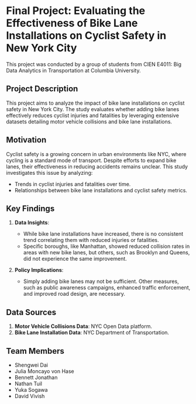 # **Final Project: Evaluating the Effectiveness of Bike Lane Installations on Cyclist Safety in New York City**
This project was conducted by a group of students from CIEN E4011: Big Data Analytics in Transportation at Columbia University.

## **Project Description**
This project aims to analyze the impact of bike lane installations on cyclist safety in New York City. The study evaluates whether adding bike lanes effectively reduces cyclist injuries and fatalities by leveraging extensive datasets detailing motor vehicle collisions and bike lane installations. 

## **Motivation**
Cyclist safety is a growing concern in urban environments like NYC, where cycling is a standard mode of transport. Despite efforts to expand bike lanes, their effectiveness in reducing accidents remains unclear. This study investigates this issue by analyzing:
- Trends in cyclist injuries and fatalities over time.
- Relationships between bike lane installations and cyclist safety metrics.

## **Key Findings**
1. **Data Insights**:
   - While bike lane installations have increased, there is no consistent trend correlating them with reduced injuries or fatalities.
   - Specific boroughs, like Manhattan, showed reduced collision rates in areas with new bike lanes, but others, such as Brooklyn and Queens, did not experience the same improvement.

2. **Policy Implications**:
   - Simply adding bike lanes may not be sufficient. Other measures, such as public awareness campaigns, enhanced traffic enforcement, and improved road design, are necessary.

## **Data Sources**
1. **Motor Vehicle Collisions Data**: NYC Open Data platform.
2. **Bike Lane Installation Data**: NYC Department of Transportation.

## **Team Members**
- Shengwei Dai
- Julia Moncayo von Hase
- Bennett Jonathan
- Nathan Tuil
- Yuka Sogawa
- David Vivish
